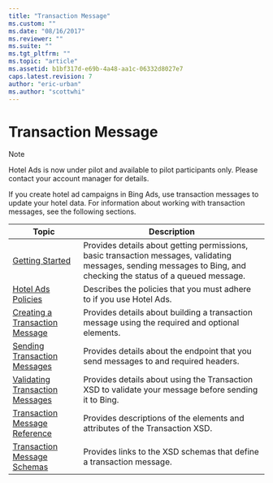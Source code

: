 ```yaml
---
title: "Transaction Message"
ms.custom: ""
ms.date: "08/16/2017"
ms.reviewer: ""
ms.suite: ""
ms.tgt_pltfrm: ""
ms.topic: "article"
ms.assetid: b1bf317d-e69b-4a48-aa1c-06332d8027e7
caps.latest.revision: 7
author: "eric-urban"
ms.author: "scottwhi"
---
```

# Transaction Message
> [!NOTE]
> Hotel Ads is now under pilot and available to pilot participants only.  Please contact your account manager for details.

If you create hotel ad campaigns in Bing Ads, use transaction messages to update your hotel data. For information about working with transaction messages, see the following sections. 

|Topic|Description
|-|-
|[Getting Started](../transaction-message/getting-started.md)|Provides details about getting permissions, basic transaction messages, validating messages, sending messages to Bing, and checking the status of a queued message.
|[Hotel Ads Policies](https://advertise.bingads.microsoft.com/en-us/resources/policies/pilot-programs#Hotel%20Ads)|Describes the policies that you must adhere to if you use Hotel Ads.
|[Creating a Transaction Message](../transaction-message/creating-a-transaction-message.md)|Provides details about building a transaction message using the required and optional elements.
|[Sending Transaction Messages](../transaction-message/sending-bing-transaction-messages.md)|Provides details about the endpoint that you send messages to and required headers.
|[Validating Transaction Messages](../transaction-message/validating-your-transaction-message.md)|Provides details about using the Transaction XSD to validate your message before sending it to Bing.
|[Transaction Message Reference](../transaction-message/transaction-message-reference.md)|Provides descriptions of the elements and attributes of the Transaction XSD.
|[Transaction Message Schemas](../transaction-message/transaction-message-schemas.md)|Provides links to the XSD schemas that define a transaction message.




